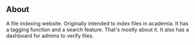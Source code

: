 ## About
A file indexing website. Originally intended to index files in academia. It has a tagging function and a search feature. That's mostly about it. It also has a dashboard for admins to verify files.
